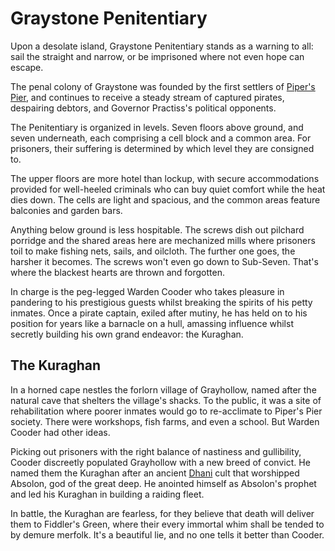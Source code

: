# Graystone Penitentiary

Upon a desolate island, Graystone Penitentiary stands as a warning to all: sail the straight and narrow, or be imprisoned where not even hope can escape.

The penal colony of Graystone was founded by the first settlers of [Piper's Pier](../pipers-pier/pipers-pier.md), and continues to receive a steady stream of captured pirates, despairing debtors, and Governor Practiss's political opponents.

The Penitentiary is organized in levels. Seven floors above ground, and seven underneath, each comprising a cell block and a common area. For prisoners, their suffering is determined by which level they are consigned to.

The upper floors are more hotel than lockup, with secure accommodations provided for well-heeled criminals who can buy quiet comfort while the heat dies down. The cells are light and spacious, and the common areas feature balconies and garden bars.

Anything below ground is less hospitable. The screws dish out pilchard porridge and the shared areas here are mechanized mills where prisoners toil to make fishing nets, sails, and oilcloth. The further one goes, the harsher it becomes. The screws won't even go down to Sub-Seven. That's where the blackest hearts are thrown and forgotten.

In charge is the peg-legged Warden Cooder who takes pleasure in pandering to his prestigious guests whilst breaking the spirits of his petty inmates. Once a pirate captain, exiled after mutiny, he has held on to his position for years like a barnacle on a hull, amassing influence whilst secretly building his own grand endeavor: the Kuraghan.

## The Kuraghan

In a horned cape nestles the forlorn village of Grayhollow, named after the natural cave that shelters the village's shacks. To the public, it was a site of rehabilitation where poorer inmates would go to re-acclimate to Piper's Pier society. There were workshops, fish farms, and even a school. But Warden Cooder had other ideas.

Picking out prisoners with the right balance of nastiness and gullibility, Cooder discreetly populated Grayhollow with a new breed of convict. He named them the Kuraghan after an ancient [Dhani](~DhaniEmpire) cult that worshipped Absolon, god of the great deep. He anointed himself as Absolon's prophet and led his Kuraghan in building a raiding fleet.

In battle, the Kuraghan are fearless, for they believe that death will deliver them to Fiddler's Green, where their every immortal whim shall be tended to by demure merfolk. It's a beautiful lie, and no one tells it better than Cooder.
